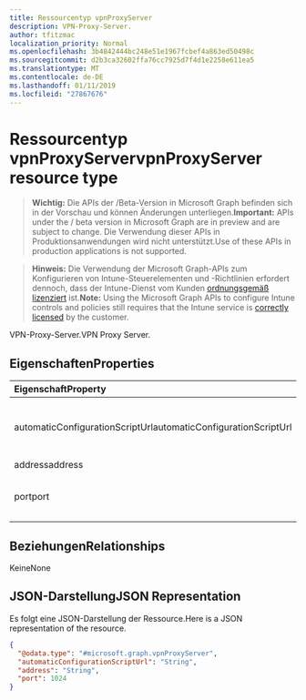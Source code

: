 ```yaml
---
title: Ressourcentyp vpnProxyServer
description: VPN-Proxy-Server.
author: tfitzmac
localization_priority: Normal
ms.openlocfilehash: 3b4842444bc248e51e1967fcbef4a863ed50498c
ms.sourcegitcommit: d2b3ca32602ffa76cc7925d7f4d1e2258e611ea5
ms.translationtype: MT
ms.contentlocale: de-DE
ms.lasthandoff: 01/11/2019
ms.locfileid: "27867676"
---
```

# <a name="vpnproxyserver-resource-type"></a><span data-ttu-id="efbdb-103">Ressourcentyp vpnProxyServer</span><span class="sxs-lookup"><span data-stu-id="efbdb-103">vpnProxyServer resource type</span></span>

> <span data-ttu-id="efbdb-104">**Wichtig:** Die APIs der /Beta-Version in Microsoft Graph befinden sich in der Vorschau und können Änderungen unterliegen.</span><span class="sxs-lookup"><span data-stu-id="efbdb-104">**Important:** APIs under the / beta version in Microsoft Graph are in preview and are subject to change.</span></span> <span data-ttu-id="efbdb-105">Die Verwendung dieser APIs in Produktionsanwendungen wird nicht unterstützt.</span><span class="sxs-lookup"><span data-stu-id="efbdb-105">Use of these APIs in production applications is not supported.</span></span>

> <span data-ttu-id="efbdb-106">**Hinweis:** Die Verwendung der Microsoft Graph-APIs zum Konfigurieren von Intune-Steuerelementen und -Richtlinien erfordert dennoch, dass der Intune-Dienst vom Kunden [ordnungsgemäß lizenziert](https://go.microsoft.com/fwlink/?linkid=839381) ist.</span><span class="sxs-lookup"><span data-stu-id="efbdb-106">**Note:** Using the Microsoft Graph APIs to configure Intune controls and policies still requires that the Intune service is [correctly licensed](https://go.microsoft.com/fwlink/?linkid=839381) by the customer.</span></span>

<span data-ttu-id="efbdb-107">VPN-Proxy-Server.</span><span class="sxs-lookup"><span data-stu-id="efbdb-107">VPN Proxy Server.</span></span>
## <a name="properties"></a><span data-ttu-id="efbdb-108">Eigenschaften</span><span class="sxs-lookup"><span data-stu-id="efbdb-108">Properties</span></span>
|<span data-ttu-id="efbdb-109">Eigenschaft</span><span class="sxs-lookup"><span data-stu-id="efbdb-109">Property</span></span>|<span data-ttu-id="efbdb-110">Typ</span><span class="sxs-lookup"><span data-stu-id="efbdb-110">Type</span></span>|<span data-ttu-id="efbdb-111">Beschreibung</span><span class="sxs-lookup"><span data-stu-id="efbdb-111">Description</span></span>|
|:---|:---|:---|
|<span data-ttu-id="efbdb-112">automaticConfigurationScriptUrl</span><span class="sxs-lookup"><span data-stu-id="efbdb-112">automaticConfigurationScriptUrl</span></span>|<span data-ttu-id="efbdb-113">Zeichenfolge</span><span class="sxs-lookup"><span data-stu-id="efbdb-113">String</span></span>|<span data-ttu-id="efbdb-114">Automatische Konfiguration Skript-Url des Proxys.</span><span class="sxs-lookup"><span data-stu-id="efbdb-114">Proxy's automatic configuration script url.</span></span>|
|<span data-ttu-id="efbdb-115">address</span><span class="sxs-lookup"><span data-stu-id="efbdb-115">address</span></span>|<span data-ttu-id="efbdb-116">Zeichenfolge</span><span class="sxs-lookup"><span data-stu-id="efbdb-116">String</span></span>|<span data-ttu-id="efbdb-117">Adresse.</span><span class="sxs-lookup"><span data-stu-id="efbdb-117">Address.</span></span>|
|<span data-ttu-id="efbdb-118">port</span><span class="sxs-lookup"><span data-stu-id="efbdb-118">port</span></span>|<span data-ttu-id="efbdb-119">Int32</span><span class="sxs-lookup"><span data-stu-id="efbdb-119">Int32</span></span>|<span data-ttu-id="efbdb-120">Port.</span><span class="sxs-lookup"><span data-stu-id="efbdb-120">Port.</span></span> <span data-ttu-id="efbdb-121">Gültige Werte zwischen 0 und 65535</span><span class="sxs-lookup"><span data-stu-id="efbdb-121">Valid values 0 to 65535</span></span>|

## <a name="relationships"></a><span data-ttu-id="efbdb-122">Beziehungen</span><span class="sxs-lookup"><span data-stu-id="efbdb-122">Relationships</span></span>
<span data-ttu-id="efbdb-123">Keine</span><span class="sxs-lookup"><span data-stu-id="efbdb-123">None</span></span>
## <a name="json-representation"></a><span data-ttu-id="efbdb-124">JSON-Darstellung</span><span class="sxs-lookup"><span data-stu-id="efbdb-124">JSON Representation</span></span>
<span data-ttu-id="efbdb-125">Es folgt eine JSON-Darstellung der Ressource.</span><span class="sxs-lookup"><span data-stu-id="efbdb-125">Here is a JSON representation of the resource.</span></span>
<!-- {
  "blockType": "resource",
  "@odata.type": "microsoft.graph.vpnProxyServer"
}
-->
``` json
{
  "@odata.type": "#microsoft.graph.vpnProxyServer",
  "automaticConfigurationScriptUrl": "String",
  "address": "String",
  "port": 1024
}
```





